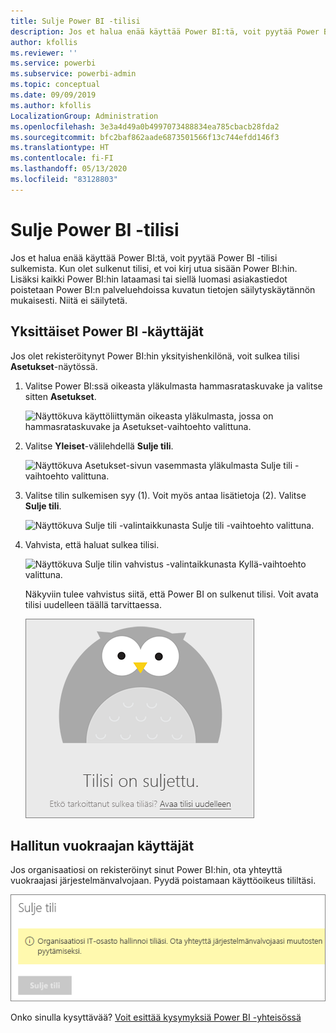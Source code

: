 ```yaml
---
title: Sulje Power BI -tilisi
description: Jos et halua enää käyttää Power BI:tä, voit pyytää Power BI -tilisi sulkemista.
author: kfollis
ms.reviewer: ''
ms.service: powerbi
ms.subservice: powerbi-admin
ms.topic: conceptual
ms.date: 09/09/2019
ms.author: kfollis
LocalizationGroup: Administration
ms.openlocfilehash: 3e3a4d49a0b4997073488834ea785cbacb28fda2
ms.sourcegitcommit: bfc2baf862aade6873501566f13c744efdd146f3
ms.translationtype: HT
ms.contentlocale: fi-FI
ms.lasthandoff: 05/13/2020
ms.locfileid: "83128803"
---
```

# <a name="close-your-power-bi-account"></a>Sulje Power BI -tilisi

Jos et halua enää käyttää Power BI:tä, voit pyytää Power BI -tilisi sulkemista.  Kun olet sulkenut tilisi, et voi kirj utua sisään Power BI:hin. Lisäksi kaikki Power BI:hin lataamasi tai siellä luomasi asiakastiedot poistetaan Power BI:n palveluehdoissa kuvatun tietojen säilytyskäytännön mukaisesti. Niitä ei säilytetä.

## <a name="individual-power-bi-users"></a>Yksittäiset Power BI ‑käyttäjät

Jos olet rekisteröitynyt Power BI:hin yksityishenkilönä, voit sulkea tilisi **Asetukset**-näytössä.

1. Valitse Power BI:ssä oikeasta yläkulmasta hammasrataskuvake ja valitse sitten **Asetukset**.

    ![Näyttökuva käyttöliittymän oikeasta yläkulmasta, jossa on hammasrataskuvake ja Asetukset-vaihtoehto valittuna.](media/service-admin-closing-your-account/close-account-settings.png)

1. Valitse **Yleiset**-välilehdellä **Sulje tili**.

    ![Näyttökuva Asetukset-sivun vasemmasta yläkulmasta Sulje tili -vaihtoehto valittuna.](media/service-admin-closing-your-account/close-account-settings-2.png)

1. Valitse tilin sulkemisen syy (1). Voit myös antaa lisätietoja (2). Valitse **Sulje tili**.

    ![Näyttökuva Sulje tili -valintaikkunasta Sulje tili -vaihtoehto valittuna.](media/service-admin-closing-your-account/close-account-settings-3.png)

1. Vahvista, että haluat sulkea tilisi.

    ![Näyttökuva Sulje tilin vahvistus -valintaikkunasta Kyllä-vaihtoehto valittuna.](media/service-admin-closing-your-account/close-account-settings-4.png)

    Näkyviin tulee vahvistus siitä, että Power BI on sulkenut tilisi. Voit avata tilisi uudelleen täällä tarvittaessa.

    ![Näyttökuva Tilisi on suljettu -valintaikkunasta.](media/service-admin-closing-your-account/close-account-settings-5.png)

## <a name="managed-tenant-users"></a>Hallitun vuokraajan käyttäjät

Jos organisaatiosi on rekisteröinyt sinut Power BI:hin, ota yhteyttä vuokraajasi järjestelmänvalvojaan. Pyydä poistamaan käyttöoikeus tililtäsi.

![Hallinnoidun tilin sulkeminen](media/service-admin-closing-your-account/close-account-managed.png)

Onko sinulla kysyttävää? [Voit esittää kysymyksiä Power BI -yhteisössä](https://community.powerbi.com/)